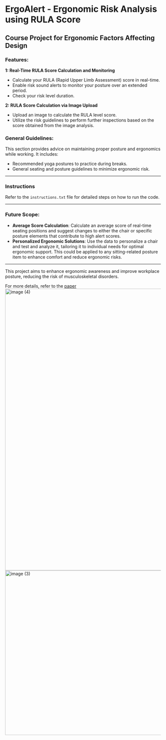 # ErgoAlert - Ergonomic Risk Analysis using RULA Score

## Course Project for Ergonomic Factors Affecting Design

### Features:

**1: Real-Time RULA Score Calculation and Monitoring**
- Calculate your RULA (Rapid Upper Limb Assessment) score in real-time.
- Enable risk sound alerts to monitor your posture over an extended period.
- Check your risk level duration.

**2: RULA Score Calculation via Image Upload**
- Upload an image to calculate the RULA level score.
- Utilize the risk guidelines to perform further inspections based on the score obtained from the image analysis.

### General Guidelines:

This section provides advice on maintaining proper posture and ergonomics while working. It includes:
- Recommended yoga postures to practice during breaks.
- General seating and posture guidelines to minimize ergonomic risk.

---

### Instructions

Refer to the `instructions.txt` file for detailed steps on how to run the code.

---
### Future Scope:

- **Average Score Calculation**: Calculate an average score of real-time seating positions and suggest changes to either the chair or specific posture elements that contribute to high alert scores.
- **Personalized Ergonomic Solutions**: Use the data to personalize a chair and test and analyze it, tailoring it to individual needs for optimal ergonomic support. This could be applied to any sitting-related posture item to enhance comfort and reduce ergonomic risks.

---

This project aims to enhance ergonomic awareness and improve workplace posture, reducing the risk of musculoskeletal disorders.

For more details, refer to the [paper](G13_EFD_Project_Paper.pdf)
<img width="912" alt="image (4)" src="https://github.com/Annu117/Ergonomic_Risk/assets/108427028/1f9ac04d-2bf6-4084-87b5-b67d4019ef97">
<img width="533" alt="image (3)" src="https://github.com/Annu117/Ergonomic_Risk/assets/108427028/0f804be0-f439-4d6c-bf7d-69672c35d5a0">
